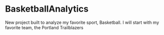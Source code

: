 # BasketballAnalytics
New project built to analyze my favorite sport, Basketball. I will start with my favorite team, the Portland Trailblazers
